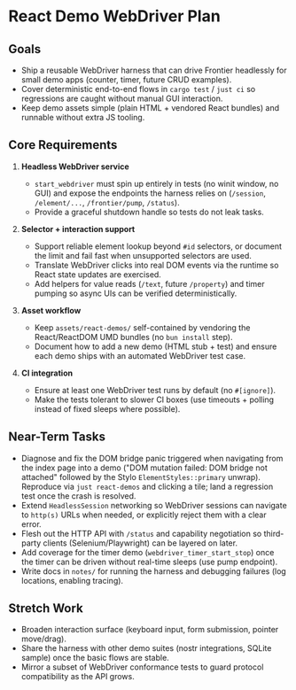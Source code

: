 # React Demo WebDriver Plan

## Goals
- Ship a reusable WebDriver harness that can drive Frontier headlessly for small demo apps (counter, timer, future CRUD examples).
- Cover deterministic end-to-end flows in `cargo test` / `just ci` so regressions are caught without manual GUI interaction.
- Keep demo assets simple (plain HTML + vendored React bundles) and runnable without extra JS tooling.

## Core Requirements
1. **Headless WebDriver service**
   - `start_webdriver` must spin up entirely in tests (no winit window, no GUI) and expose the endpoints the harness relies on (`/session`, `/element/...`, `/frontier/pump`, `/status`).
   - Provide a graceful shutdown handle so tests do not leak tasks.

2. **Selector + interaction support**
   - Support reliable element lookup beyond `#id` selectors, or document the limit and fail fast when unsupported selectors are used.
   - Translate WebDriver clicks into real DOM events via the runtime so React state updates are exercised.
   - Add helpers for value reads (`/text`, future `/property`) and timer pumping so async UIs can be verified deterministically.

3. **Asset workflow**
   - Keep `assets/react-demos/` self-contained by vendoring the React/ReactDOM UMD bundles (no `bun install` step).
   - Document how to add a new demo (HTML stub + test) and ensure each demo ships with an automated WebDriver test case.

4. **CI integration**
   - Ensure at least one WebDriver test runs by default (no `#[ignore]`).
   - Make the tests tolerant to slower CI boxes (use timeouts + polling instead of fixed sleeps where possible).

## Near-Term Tasks
- Diagnose and fix the DOM bridge panic triggered when navigating from the index page into a demo ("DOM mutation failed: DOM bridge not attached" followed by the Stylo `ElementStyles::primary` unwrap). Reproduce via `just react-demos` and clicking a tile; land a regression test once the crash is resolved.
- Extend `HeadlessSession` networking so WebDriver sessions can navigate to `http(s)` URLs when needed, or explicitly reject them with a clear error.
- Flesh out the HTTP API with `/status` and capability negotiation so third-party clients (Selenium/Playwright) can be layered on later.
- Add coverage for the timer demo (`webdriver_timer_start_stop`) once the timer can be driven without real-time sleeps (use pump endpoint).
- Write docs in `notes/` for running the harness and debugging failures (log locations, enabling tracing).

## Stretch Work
- Broaden interaction surface (keyboard input, form submission, pointer move/drag).
- Share the harness with other demo suites (nostr integrations, SQLite sample) once the basic flows are stable.
- Mirror a subset of WebDriver conformance tests to guard protocol compatibility as the API grows.

